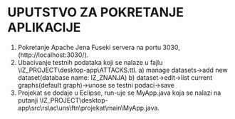 # UPUTSTVO ZA POKRETANJE APLIKACIJE

1. Pokretanje Apache Jena Fuseki servera na portu 3030, (http://localhost:3030/).
2. Ubacivanje testnih podataka koji se nalaze u fajlu \IZ_PROJECT\desktop-app\ATTACKS.ttl.
    a) manage datasets->add new dataset(database name: IZ_ZNANJA)
    b) dataset->edit->list current graphs(default graph)->unose se testni podaci->save
3. Projekat se dodaje u Eclipse, run-uje se MyApp.java koja se nalazi na putanji \IZ_PROJECT\desktop-app\src\rs\ac\uns\ftn\projekat\main\MyApp.java.

